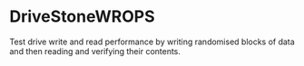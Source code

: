 # DriveStoneWROPS
 Test drive write and read performance by writing randomised blocks of data and then reading and verifying their contents.
